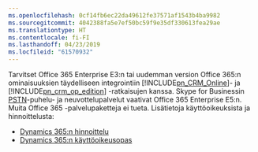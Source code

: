 ```yaml
---
ms.openlocfilehash: 0cf14fb6ec22da49612fe37571af1543b4ba9982
ms.sourcegitcommit: 4042388fa5e7ef50bc59f9e35df330613fea29ae
ms.translationtype: HT
ms.contentlocale: fi-FI
ms.lasthandoff: 04/23/2019
ms.locfileid: "61570932"
---
```

Tarvitset Office 365 Enterprise E3:n tai uudemman version Office 365:n ominaisuuksien täydelliseen integrointiin [!INCLUDE[pn_CRM_Online](pn-crm-online.md)]- ja [!INCLUDE[pn_crm_op_edition](pn-crm-onprem.md)] -ratkaisujen kanssa. Skype for Businessin [PSTN](https://support.office.com/article/What-is-PSTN-calling-3dc773b9-95e0-4448-b2f1-887c54022429)-puhelu- ja neuvottelupalvelut vaativat Office 365 Enterprise E5:n. Muita Office 365 -palvelupaketteja ei tueta. Lisätietoja käyttöoikeuksista ja hinnoittelusta:     

- [Dynamics 365:n hinnoittelu](https://www.microsoft.com/dynamics365/pricing)<br>
- [Dynamics 365:n käyttöoikeusopas](https://go.microsoft.com/fwlink/?LinkId=866544)
